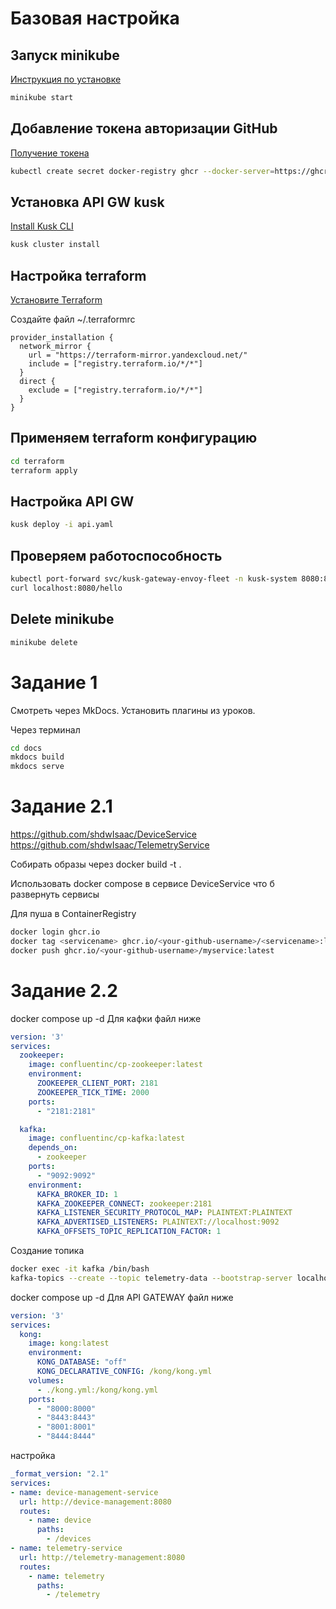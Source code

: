 # Базовая настройка

## Запуск minikube

[Инструкция по установке](https://minikube.sigs.k8s.io/docs/start/)

```bash
minikube start
```


## Добавление токена авторизации GitHub

[Получение токена](https://github.com/settings/tokens/new)

```bash
kubectl create secret docker-registry ghcr --docker-server=https://ghcr.io --docker-username=<github_username> --docker-password=<github_token> -n default
```


## Установка API GW kusk

[Install Kusk CLI](https://docs.kusk.io/getting-started/install-kusk-cli)

```bash
kusk cluster install
```


## Настройка terraform

[Установите Terraform](https://yandex.cloud/ru/docs/tutorials/infrastructure-management/terraform-quickstart#install-terraform)


Создайте файл ~/.terraformrc

```hcl
provider_installation {
  network_mirror {
    url = "https://terraform-mirror.yandexcloud.net/"
    include = ["registry.terraform.io/*/*"]
  }
  direct {
    exclude = ["registry.terraform.io/*/*"]
  }
}
```

## Применяем terraform конфигурацию 

```bash
cd terraform
terraform apply
```

## Настройка API GW

```bash
kusk deploy -i api.yaml
```

## Проверяем работоспособность

```bash
kubectl port-forward svc/kusk-gateway-envoy-fleet -n kusk-system 8080:80
curl localhost:8080/hello
```


## Delete minikube

```bash
minikube delete
```

# Задание 1 
Смотреть через MkDocs. Установить плагины из уроков.

Через терминал
```bash
cd docs
mkdocs build
mkdocs serve
```


# Задание 2.1

https://github.com/shdwIsaac/DeviceService
https://github.com/shdwIsaac/TelemetryService

Собирать образы через docker build -t <servicename> .

Использовать docker compose в сервисе DeviceService что б развернуть сервисы

Для пуша в ContainerRegistry

```bash
docker login ghcr.io
docker tag <servicename> ghcr.io/<your-github-username>/<servicename>:latest
docker push ghcr.io/<your-github-username>/myservice:latest
```

# Задание 2.2

docker compose up -d Для кафки файл ниже

```yaml
version: '3'
services:
  zookeeper:
    image: confluentinc/cp-zookeeper:latest
    environment:
      ZOOKEEPER_CLIENT_PORT: 2181
      ZOOKEEPER_TICK_TIME: 2000
    ports:
      - "2181:2181"

  kafka:
    image: confluentinc/cp-kafka:latest
    depends_on:
      - zookeeper
    ports:
      - "9092:9092"
    environment:
      KAFKA_BROKER_ID: 1
      KAFKA_ZOOKEEPER_CONNECT: zookeeper:2181
      KAFKA_LISTENER_SECURITY_PROTOCOL_MAP: PLAINTEXT:PLAINTEXT
      KAFKA_ADVERTISED_LISTENERS: PLAINTEXT://localhost:9092
      KAFKA_OFFSETS_TOPIC_REPLICATION_FACTOR: 1
```
Создание топика

```bash
docker exec -it kafka /bin/bash
kafka-topics --create --topic telemetry-data --bootstrap-server localhost:9092 --partitions 1 --replication-factor 1
```

docker compose up -d Для API GATEWAY файл ниже

```yaml
version: '3'
services:
  kong:
    image: kong:latest
    environment:
      KONG_DATABASE: "off"
      KONG_DECLARATIVE_CONFIG: /kong/kong.yml
    volumes:
      - ./kong.yml:/kong/kong.yml
    ports:
      - "8000:8000"
      - "8443:8443"
      - "8001:8001"
      - "8444:8444"
```

настройка

```yaml
_format_version: "2.1"
services:
- name: device-management-service
  url: http://device-management:8080
  routes:
    - name: device
      paths:
        - /devices
- name: telemetry-service
  url: http://telemetry-management:8080
  routes:
    - name: telemetry
      paths:
        - /telemetry
```

